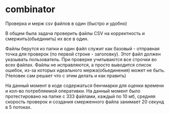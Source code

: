 # combinator
Проверка и мерж csv файлов в один (быстро и удобно)

В общем была задача проверить файлы CSV на корректность и смержить(обьединить) их все в один.

Файлы берутся из папки и один файл служит как базовый - отправная точка для проверок (по первой строке - заголовку).  Этот файл должен указывать пользователь.
При проверке учитываются все строчки во всех файлах. 
Файлы не исправляются, а просто выводится список ошибок, из-за которых идеального мержа(обьединения) может не быть. (Человек сам решает что с этим делать и как править)

На данный момент в коде содержаться бенчмарки для оценки времени и кол-во потребляемой оперативки.
На данный момент было протестировано на папке с 333 файлами, каждый по 10 мб, средняя скорость проверок и создания смерженного файла занимает 20 секунд в 5 потоках.
